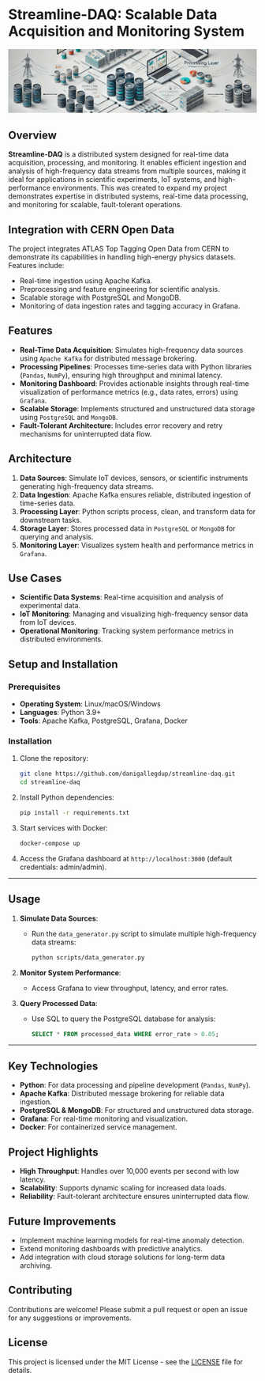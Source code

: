 # Streamline-DAQ: Scalable Data Acquisition and Monitoring System

![Architecture Diagram](./docs/architecture-diagram.png)

## Overview

**Streamline-DAQ** is a distributed system designed for real-time data acquisition, processing, and monitoring. It enables efficient ingestion and analysis of high-frequency data streams from multiple sources, making it ideal for applications in scientific experiments, IoT systems, and high-performance environments. This was created to expand my project demonstrates expertise in distributed systems, real-time data processing, and monitoring for scalable, fault-tolerant operations.

## Integration with CERN Open Data

The project integrates ATLAS Top Tagging Open Data from CERN to demonstrate its capabilities in handling high-energy physics datasets. Features include:

- Real-time ingestion using Apache Kafka.
- Preprocessing and feature engineering for scientific analysis.
- Scalable storage with PostgreSQL and MongoDB.
- Monitoring of data ingestion rates and tagging accuracy in Grafana.

## Features

- **Real-Time Data Acquisition**: Simulates high-frequency data sources using `Apache Kafka` for distributed message brokering.
- **Processing Pipelines**: Processes time-series data with Python libraries (`Pandas`, `NumPy`), ensuring high throughput and minimal latency.
- **Monitoring Dashboard**: Provides actionable insights through real-time visualization of performance metrics (e.g., data rates, errors) using `Grafana`.
- **Scalable Storage**: Implements structured and unstructured data storage using `PostgreSQL` and `MongoDB`.
- **Fault-Tolerant Architecture**: Includes error recovery and retry mechanisms for uninterrupted data flow.

## Architecture

1. **Data Sources**: Simulate IoT devices, sensors, or scientific instruments generating high-frequency data streams.
2. **Data Ingestion**: Apache Kafka ensures reliable, distributed ingestion of time-series data.
3. **Processing Layer**: Python scripts process, clean, and transform data for downstream tasks.
4. **Storage Layer**: Stores processed data in `PostgreSQL` or `MongoDB` for querying and analysis.
5. **Monitoring Layer**: Visualizes system health and performance metrics in `Grafana`.

## Use Cases

- **Scientific Data Systems**: Real-time acquisition and analysis of experimental data.
- **IoT Monitoring**: Managing and visualizing high-frequency sensor data from IoT devices.
- **Operational Monitoring**: Tracking system performance metrics in distributed environments.

## Setup and Installation

### Prerequisites

- **Operating System**: Linux/macOS/Windows
- **Languages**: Python 3.9+
- **Tools**: Apache Kafka, PostgreSQL, Grafana, Docker

### Installation

1. Clone the repository:

    ```bash
    git clone https://github.com/danigallegdup/streamline-daq.git
    cd streamline-daq
    ```

2. Install Python dependencies:

    ```bash
    pip install -r requirements.txt
    ```

3. Start services with Docker:

    ```bash
    docker-compose up
    ```

4. Access the Grafana dashboard at `http://localhost:3000` (default credentials: admin/admin).

---

## Usage

1. **Simulate Data Sources**:

   - Run the `data_generator.py` script to simulate multiple high-frequency data streams:

     ```bash
     python scripts/data_generator.py
     ```

2. **Monitor System Performance**:
   - Access Grafana to view throughput, latency, and error rates.
3. **Query Processed Data**:
   - Use SQL to query the PostgreSQL database for analysis:

     ```sql
     SELECT * FROM processed_data WHERE error_rate > 0.05;
     ```

---

## Key Technologies

- **Python**: For data processing and pipeline development (`Pandas`, `NumPy`).
- **Apache Kafka**: Distributed message brokering for reliable data ingestion.
- **PostgreSQL & MongoDB**: For structured and unstructured data storage.
- **Grafana**: For real-time monitoring and visualization.
- **Docker**: For containerized service management.

## Project Highlights

- **High Throughput**: Handles over 10,000 events per second with low latency.
- **Scalability**: Supports dynamic scaling for increased data loads.
- **Reliability**: Fault-tolerant architecture ensures uninterrupted data flow.

## Future Improvements

- Implement machine learning models for real-time anomaly detection.
- Extend monitoring dashboards with predictive analytics.
- Add integration with cloud storage solutions for long-term data archiving.

## Contributing

Contributions are welcome! Please submit a pull request or open an issue for any suggestions or improvements.

## License

This project is licensed under the MIT License - see the [LICENSE](LICENSE) file for details.
